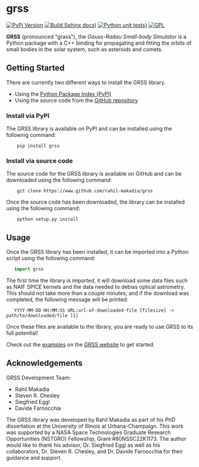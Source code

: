 # grss

[![PyPi Version](https://img.shields.io/pypi/v/grss.svg)](https://pypi.python.org/pypi/grss/)
[![Build Sphinx docs)](https://github.com/rahil-makadia/grss/actions/workflows/docs.yml/badge.svg)](https://github.com/rahil-makadia/grss/actions/workflows/docs.yml)
[![Python unit tests)](https://github.com/rahil-makadia/grss/actions/workflows/python_tests.yml/badge.svg)](https://github.com/rahil-makadia/grss/actions/workflows/python_tests.yml)
[![GPL](https://img.shields.io/badge/license-GPL-green.svg?style=flat)](https://github.com/rahil-makadia/grss/blob/main/LICENSE)

**GRSS** (pronounced "grass"), the *Gauss-Radau Small-body Simulator* is a Python package with a C++ binding for propagating and fitting the orbits of small bodies in the solar system, such as asteroids and comets.

## Getting Started

There are currently two different ways to install the GRSS library.

* Using the [Python Package Index (PyPI)](https://pypi.org/project/grss/)
* Using the source code from the [GitHub repository](https://www.github.com/rahil-makadia/grss)

### Install via PyPI

The GRSS library is available on PyPI and can be installed using the following command:

``` console
    pip install grss
```

### Install via source code

The source code for the GRSS library is available on GitHub and can be downloaded using the following command:

```console
    git clone https://www.github.com/rahil-makadia/grss
```

Once the source code has been downloaded, the library can be installed using the following command:

```console
    python setup.py install
```

## Usage

Once the GRSS library has been installed, it can be imported into a Python script using the following command:

``` python
   import grss
```

The first time the library is imported, it will download some data files such as NAIF SPICE kernels and the data needed to debias optical astrometry. This should not take more than a couple minutes, and if the download was completed, the following message will be printed:

```console
   YYYY-MM-DD HH:MM:SS URL:url-of-downloaded-file [filesize] -> path/to/downloaded/file [1]
```

Once these files are available to the library, you are ready to use GRSS to its full potential!

Check out the [examples](https://rahil-makadia.github.io/grss/examples.html) on the [GRSS website](https://rahil-makadia.github.io/grss/) to get started.

## Acknowledgements

GRSS Development Team:

* Rahil Makadia
* Steven R. Chesley
* Siegfried Eggl
* Davide Farnocchia

The GRSS library was developed by Rahil Makadia as part of his PhD dissertation at the University of Illinois at Urbana-Champaign. This work was supported by a NASA Space Technologies Graduate Research Opportunities (NSTGRO) Fellowship, Grant #80NSSC22K1173. The author would like to thank his advisor, Dr. Siegfried Eggl as well as his collaborators, Dr. Steven R. Chesley, and Dr. Davide Farnocchia for their guidance and support.

